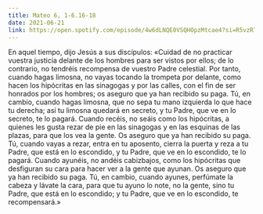 ```yaml
---
title: Mateo 6, 1-6.16-18
date: 2021-06-21
link: https://open.spotify.com/episode/4w6dLNQE0VSQHOpzMtcae4?si=R5vzRTh6T9aJQydJ2CaE6Q&dl_branch=1
---
```


En aquel tiempo, dijo Jesús a sus discípulos: «Cuidad de no practicar vuestra justicia delante de los hombres para ser vistos por ellos; de lo contrario, no tendréis recompensa de vuestro Padre celestial. Por tanto, cuando hagas limosna, no vayas tocando la trompeta por delante, como hacen los hipócritas en las sinagogas y por las calles, con el fin de ser honrados por los hombres; os aseguro que ya han recibido su paga. Tú, en cambio, cuando hagas limosna, que no sepa tu mano izquierda lo que hace tu derecha; así tu limosna quedará en secreto, y tu Padre, que ve en lo secreto, te lo pagará. Cuando recéis, no seáis como los hipócritas, a quienes les gusta rezar de pie en las sinagogas y en las esquinas de las plazas, para que los vea la gente. Os aseguro que ya han recibido su paga. Tú, cuando vayas a rezar, entra en tu aposento, cierra la puerta y reza a tu Padre, que está en lo escondido, y tu Padre, que ve en lo escondido, te lo pagará. Cuando ayunéis, no andéis cabizbajos, como los hipócritas que desfiguran su cara para hacer ver a la gente que ayunan. Os aseguro que ya han recibido su paga. Tú, en cambio, cuando ayunes, perfúmate la cabeza y lávate la cara, para que tu ayuno lo note, no la gente, sino tu Padre, que está en lo escondido; y tu Padre, que ve en lo escondido, te recompensará.»